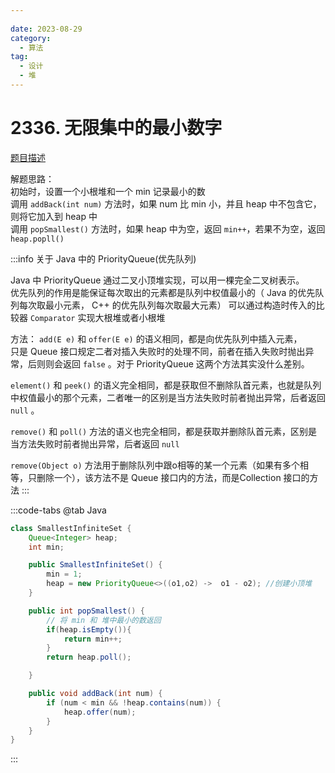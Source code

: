 ```yaml
---
 
date: 2023-08-29
category: 
  - 算法
tag: 
  - 设计
  - 堆
---
```


# 2336. 无限集中的最小数字

<Badge text="中等" type="warning" vertical="middle" />

[题目描述](https://leetcode.cn/problems/smallest-number-in-infinite-set/description/?envType=study-plan-v2&envId=leetcode-75)

解题思路：  
初始时，设置一个小根堆和一个 min 记录最小的数  
调用 `addBack(int num)` 方法时，如果 num 比 min 小，并且 heap 中不包含它，则将它加入到 heap 中  
调用 `popSmallest()` 方法时，如果 heap 中为空，返回 `min++`，若果不为空，返回 `heap.popll()`  

:::info
关于 Java 中的 PriorityQueue(优先队列)

Java 中 PriorityQueue 通过二叉小顶堆实现，可以用一棵完全二叉树表示。  
优先队列的作用是能保证每次取出的元素都是队列中权值最小的（ Java 的优先队列每次取最小元素， C++ 的优先队列每次取最大元素）
可以通过构造时传入的比较器 `Comparator` 实现大根堆或者小根堆  

方法：
`add(E e)` 和 `offer(E e)` 的语义相同，都是向优先队列中插入元素，  
只是 Queue 接口规定二者对插入失败时的处理不同，前者在插入失败时抛出异常，后则则会返回 `false` 。对于 PriorityQueue 这两个方法其实没什么差别。  

`element()` 和 `peek()` 的语义完全相同，都是获取但不删除队首元素，也就是队列中权值最小的那个元素，二者唯一的区别是当方法失败时前者抛出异常，后者返回 `null` 。

`remove()` 和 `poll()` 方法的语义也完全相同，都是获取并删除队首元素，区别是当方法失败时前者抛出异常，后者返回 `null`

`remove(Object o)` 方法用于删除队列中跟o相等的某一个元素（如果有多个相等，只删除一个），该方法不是 Queue 接口内的方法，而是Collection 接口的方法
:::

:::code-tabs
@tab Java
```java
class SmallestInfiniteSet {
    Queue<Integer> heap;
    int min;

    public SmallestInfiniteSet() {
        min = 1;
        heap = new PriorityQueue<>((o1,o2) ->  o1 - o2); //创建小顶堆
    }

    public int popSmallest() {
        // 将 min 和 堆中最小的数返回
        if(heap.isEmpty()){
            return min++;
        }
        return heap.poll();

    }

    public void addBack(int num) {
        if (num < min && !heap.contains(num)) {
            heap.offer(num);
        }
    }
}
```
:::